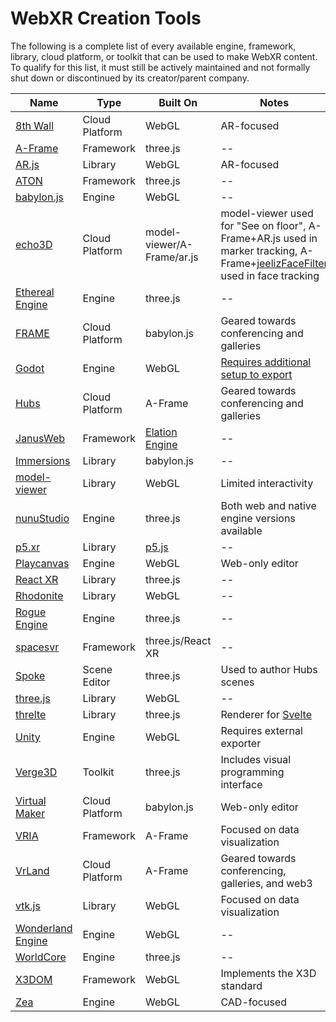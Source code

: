 # WebXR Creation Tools

The following is a complete list of every available engine, framework, library, cloud platform, or toolkit that can be used to make WebXR content.
To qualify for this list, it must still be actively maintained and not formally shut down or discontinued by its creator/parent company.

|Name|Type|Built On|Notes|
|--|--|--|--|
|[8th Wall](https://www.8thwall.com/)|Cloud Platform|WebGL|AR-focused|
|[A-Frame](https://aframe.io/)|Framework|three.js|--|
|[AR.js](https://github.com/AR-js-org/AR.js)|Library|WebGL|AR-focused|
|[ATON](http://osiris.itabc.cnr.it/aton/)|Framework|three.js|--|
|[babylon.js](https://www.babylonjs.com/)|Engine|WebGL|--|
|[echo3D](https://www.echo3d.co/)|Cloud Platform|model-viewer/A-Frame/ar.js|model-viewer used for "See on floor", A-Frame+AR.js used in marker tracking, A-Frame+[jeelizFaceFilter](https://github.com/jeeliz/jeelizFaceFilter) used in face tracking|
|[Ethereal Engine](https://www.etherealengine.com/)|Engine|three.js|--|
|[FRAME](https://framevr.io/)|Cloud Platform|babylon.js|Geared towards conferencing and galleries|
|[Godot](https://godotengine.org/)|Engine|WebGL|[Requires additional setup to export](https://www.snopekgames.com/tutorial/2020/how-make-vr-game-webxr-godot)|
|[Hubs](https://hubs.mozilla.com/)|Cloud Platform|A-Frame|Geared towards conferencing and galleries|
|[JanusWeb](https://github.com/jbaicoianu/janusweb)|Framework|[Elation Engine](https://github.com/jbaicoianu/elation-engine)|--|
|[Immersions](https://github.com/bruchansky/immersions)|Library|babylon.js|--|
|[model-viewer](https://modelviewer.dev/)|Library|WebGL|Limited interactivity|
|[nunuStudio](https://www.nunustudio.org/)|Engine|three.js|Both web and native engine versions available|
|[p5.xr](https://p5xr.org/#/)|Library|[p5.js](https://p5js.org/)|--|
|[Playcanvas](https://playcanvas.com/)|Engine|WebGL|Web-only editor|
|[React XR](https://github.com/pmndrs/react-xr)|Library|three.js|--|
|[Rhodonite](https://github.com/actnwit/RhodoniteTS)|Library|WebGL|--|
|[Rogue Engine](https://rogueengine.io/)|Engine|three.js|--|
|[spacesvr](https://github.com/musehq/spacesvr)|Framework|three.js/React XR|--|
|[Spoke](https://hubs.mozilla.com/spoke)|Scene Editor|three.js|Used to author Hubs scenes|
|[three.js](https://threejs.org/)|Library|WebGL|--|
|[threlte](https://threlte.xyz/docs/introduction)|Library|three.js|Renderer for [Svelte](https://svelte.dev/)|
|[Unity](https://unity.com/)|Engine|WebGL|Requires external exporter|
|[Verge3D](https://www.soft8soft.com/verge3d/)|Toolkit|three.js|Includes visual programming interface|
|[Virtual Maker](https://www.virtualmaker.net/)|Cloud Platform|babylon.js|Web-only editor|
|[VRIA](https://github.com/vriajs/vria)|Framework|A-Frame|Focused on data visualization|
|[VrLand](https://vrland.io/)|Cloud Platform|A-Frame|Geared towards conferencing, galleries, and web3|
|[vtk.js](https://kitware.github.io/vtk-js/)|Library|WebGL|Focused on data visualization|
|[Wonderland Engine](https://wonderlandengine.com/)|Engine|WebGL|--|
|[WorldCore](https://github.com/croquet/worldcore)|Engine|three.js|--|
|[X3DOM](https://x3dom.org/)|Framework|WebGL|Implements the X3D standard|
|[Zea](https://www.zea.live/)|Engine|WebGL|CAD-focused|
